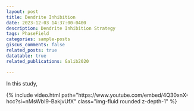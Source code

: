```yaml
---
layout: post
title: Dendrite Inhibition
date: 2023-12-03 14:37:00-0400
description: Dendrite Inhibition Strategy
tags: PhaseField
categories: sample-posts
giscus_comments: false
related_posts: true
datatable: true
related_publications: Galib2020

---
```


In this study, 


<div class="row mt-3">
    <div class="col-sm mt-3 mt-md-0">
        {% include video.html path="https://www.youtube.com/embed/4Q30xnX-hcc?si=nMsWbI9-BakjvUfX" class="img-fluid rounded z-depth-1" %}
    </div>
</div>





